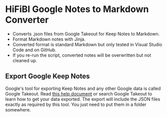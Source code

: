 # HiFiBI Google Notes to Markdown Converter

- Converts .json files from Google Takeout for Keep Notes to Markdown.
- Format Markdown notes with Jinja.
- Converted format is standard Markdown but only tested in Visual Studio Code and on GitHub.
- If you re-run the script, converted notes will be overwritten but not cleaned up.


## Export Google Keep Notes

Google's tool for exporting Keep Notes and any other Google data is called Google Takeout. Read [this help document](https://support.google.com/accounts/answer/3024190?hl=en) or search Google Takeout to learn how to get your data exported. The export will include the JSON files exactly as required by this tool. You just need to put them in a folder somewhere.